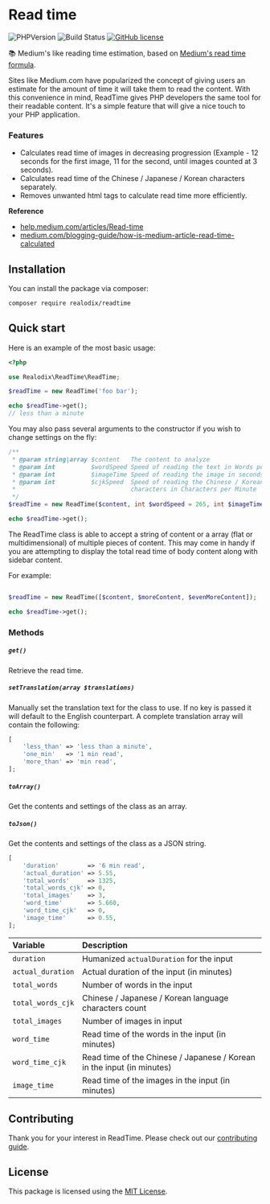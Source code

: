 # Read time

![PHPVersion](https://img.shields.io/badge/PHP-^7.4|^8-777BB4.svg?style=flat-square)
![Build Status](https://github.com/realodix/readtime/actions/workflows/ci.yml/badge.svg)
[![GitHub license](https://img.shields.io/github/license/realodix/readtime?style=flat-square)](https://github.com/realodix/readtime/blob/main/LICENSE)

📚 Medium's like reading time estimation, based on [Medium's read time formula](https://help.medium.com/hc/en-us/articles/214991667-Read-time).

Sites like Medium.com have popularized the concept of giving users an estimate for the amount of time it will take them to read the content. With this convenience in mind, ReadTime gives PHP developers the same tool for their readable content. It's a simple feature that will give a nice touch to your PHP application.

### Features

- Calculates read time of images in decreasing progression (Example - 12 seconds for the first image, 11 for the second, until images counted at 3 seconds).
- Calculates read time of the Chinese / Japanese / Korean characters separately.
- Removes unwanted html tags to calculate read time more efficiently.

**Reference**
- [help.medium.com/articles/Read-time](https://help.medium.com/hc/en-us/articles/214991667-Read-time)
- [medium.com/blogging-guide/how-is-medium-article-read-time-calculated](https://medium.com/blogging-guide/how-is-medium-article-read-time-calculated-924420338a85)


## Installation

You can install the package via composer:

```sh
composer require realodix/readtime
```

## Quick start

Here is an example of the most basic usage:

```php
<?php

use Realodix\ReadTime\ReadTime;

$readTime = new ReadTime('foo bar');

echo $readTime->get();
// less than a minute
```

You may also pass several arguments to the constructor if you wish to change settings on the fly:

```php
/**
 * @param string|array $content   The content to analyze
 * @param int          $wordSpeed Speed of reading the text in Words per Minute
 * @param int          $imageTime Speed of reading the image in seconds
 * @param int          $cjkSpeed  Speed of reading the Chinese / Korean / Japanese
 *                                characters in Characters per Minute
 */
$readTime = new ReadTime($content, int $wordSpeed = 265, int $imageTime = 12, int $cjkSpeed = 500);

echo $readTime->get();
```

The ReadTime class is able to accept a string of content or a array (flat or multidimensional) of multiple pieces of content. This may come in handy if you are attempting to display the total read time of body content along with sidebar content.

For example:

```php

$readTime = new ReadTime([$content, $moreContent, $evenMoreContent]);

echo $readTime->get();
```

### Methods

##### `get()`
Retrieve the read time.

##### `setTranslation(array $translations)`
Manually set the translation text for the class to use. If no key is passed it will default to the English counterpart. A complete translation array will contain the following:

```php
[
    'less_than' => 'less than a minute',
    'one_min'   => '1 min read',
    'more_than' => 'min read',
];
```

##### `toArray()`
Get the contents and settings of the class as an array.

##### `toJson()`
Get the contents and settings of the class as a JSON string.

```php
[
    'duration'        => '6 min read',
    'actual_duration' => 5.55,
    'total_words'     => 1325,
    'total_words_cjk' => 0,
    'total_images'    => 3,
    'word_time'       => 5.660,
    'word_time_cjk'   => 0,
    'image_time'      => 0.55,
];
```

| Variable | Description |
| :------- | :-----------|
| `duration`        | Humanized `actualDuration` for the input |
| `actual_duration` | Actual duration of the input (in minutes) |
| `total_words`     | Number of words in the input |
| `total_words_cjk` | Chinese / Japanese / Korean language characters count |
| `total_images`    | Number of images in input |
| `word_time`       | Read time of the words in the input (in minutes) |
| `word_time_cjk`   | Read time of the Chinese / Japanese / Korean in the input (in minutes) |
| `image_time`      | Read time of the images in the input (in minutes) |


## Contributing

Thank you for your interest in ReadTime. Please check out our [contributing guide](/CONTRIBUTING.md).
## License

This package is licensed using the [MIT License](/LICENSE).
